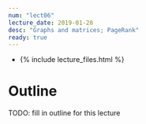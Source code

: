 ```yaml
---
num: "lect06"
lecture_date: 2019-01-28
desc: "Graphs and matrices; PageRank"
ready: true
---
```


* {% include lecture_files.html %}

# Outline

TODO: fill in outline for this lecture

